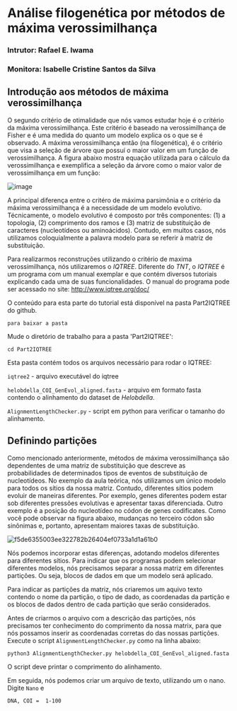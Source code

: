 # Análise filogenética por métodos de máxima verossimilhança
### Intrutor: Rafael E. Iwama
### Monitora: Isabelle Cristine Santos da Silva



## Introdução aos métodos de máxima verossimilhança

O segundo critério de otimalidade que nós vamos estudar hoje é o critério da máxima verossimilhança. Este critério é baseado na verossimilhança de Fisher e é uma medida do quanto um modelo explica os o que se é observado. A máxima verossimilhança então (na filogenética), é o critério que visa a seleção de árvore que possuí o maior valor em um função de verossimilhança. A figura abaixo mostra equação utilizada para o cálculo da verossimilhança e exemplifica a seleção da árvore como o maior valor de verossimilhança em um função:

![image](https://github.com/user-attachments/assets/a92e96e8-c5f2-4ad6-9db8-83e7943ca926)


A principal diferença entre o critéro de máxima parsimônia e o critério da máxima verossimilhança é a necessidade de um modelo evolutivo. Técnicamente, o modelo evolutivo é composto por três componentes: (1) a topologia, (2) comprimento dos ramos e (3) matriz de substituição de caracteres (nucleotídeos ou aminoácidos). Contudo, em muitos casos, nós utilizamos coloquialmente a palavra modelo para se referir à matriz de substituição.

Para realizarmos reconstruções utilizando o critério de maxima verossimilhança, nós utilizaremos o _IQTREE_. Diferente do _TNT_, o _IQTREE_ é um programa com um manual exemplar e que contém diversos tutoriais explicando cada uma de suas funcionalidades. O manual do programa pode ser acessado no site: http://www.iqtree.org/doc/

O conteúdo para esta parte do tutorial está disponível na pasta Part2IQTREE do github.

```
para baixar a pasta
```

Mude o diretório de trabalho para a pasta 'Part2IQTREE':
```
cd Part2IQTREE
```

Esta pasta contém todos os arquivos necessário para rodar o IQTREE:

```iqtree2``` - arquivo executável do iqtree

```helobdella_COI_GenEvol_aligned.fasta``` - arquivo em formato fasta contendo o alinhamento do dataset de _Helobdella_.

```AlignmentLengthChecker.py``` - script em python para verificar o tamanho do alinhamento.


## Definindo partições

Como mencionado anteriormente, métodos de máxima verossimilhança são dependentes de uma matriz de substituição que descreve as probabilidades de determinados tipos de eventos de substituição de nucleotídeos. No exemplo da aula teórica, nós utilizamos um único modelo para todos os sítios da nossa matriz. Contudo, diferentes sítios podem evoluir de maneiras diferentes. Por exemplo, genes diferentes podem estar sob diferentes pressões evolutivas e apresentar taxas diferenciada. Outro exemplo é a posição do nucleotídeo no códon de genes codificates. Como você pode observar na figura abaixo, mudanças no terceiro códon são sinônimas e, portanto, apresentam maiores taxas de substituição.

![f5de6355003ee322782b26404ef0733a1d1a61b0](https://github.com/user-attachments/assets/7852f52c-417e-4fb2-ab62-182036d8c70b)

Nós podemos incorporar estas diferenças, adotando modelos diferentes para diferentes sítios. Para indicar que os programas podem selecionar diferentes modelos, nós precisamos separar a nossa matriz em diferentes partições. Ou seja, blocos de dados em que um modelo será aplicado.

Para indicar as partições da matriz, nós criaremos um aquivo texto contendo o nome da partição, o tipo de dado, as coordenadas da partição e os blocos de dados dentro de cada partição que serão considerados. 

Antes de criarmos o arquivo com a descrição das partições, nós precisamos ter conhecimento do comprimento da nossa matrix, para que nós possamos inserir as coordenadas corretas do das nossas partições. Execute o script ```AlignmentLengthChecker.py``` como na linha abaixo:

```
python3 AlignmentLengthChecker.py helobdella_COI_GenEvol_aligned.fasta

```

O script deve printar o comprimento do alinhamento.

Em seguida, nós podemos criar um arquivo de texto, utilizando um o nano. Digite ```Nano``` e 

```
DNA, COI =  1-100


```
